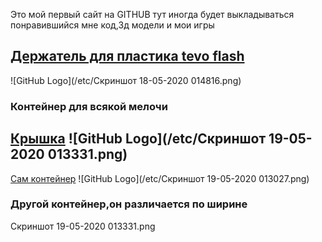 Это мой первый сайт на GITHUB
тут иногда будет выкладываться понравившийся мне код,3д модели и мои игры
## [Держатель для пластика tevo flash]( https://www.thingiverse.com/thing:3415838)
![GitHub Logo](/etc/Скриншот 18-05-2020 014816.png)
### Контейнер для всякой мелочи 
## [Крышка]( https://github.com/mok-hue/etc/blob/master/3d%20models/Tall_Container_Bottom.stl ) ![GitHub Logo](/etc/Скриншот 19-05-2020 013331.png)
[Сам контейнер]( https://github.com/mok-hue/etc/blob/master/3d%20models/Tall_Container_Top.stl ) ![GitHub Logo](/etc/Скриншот 19-05-2020 013027.png)
### Другой контейнер,он различается по ширине


Скриншот 19-05-2020 013331.png
